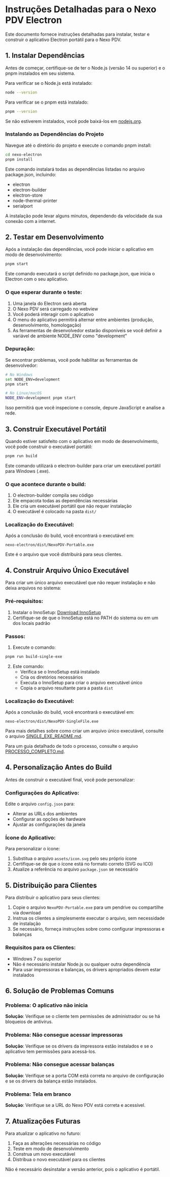 # Instruções Detalhadas para o Nexo PDV Electron

Este documento fornece instruções detalhadas para instalar, testar e construir o aplicativo Electron portátil para o Nexo PDV.

## 1. Instalar Dependências

Antes de começar, certifique-se de ter o Node.js (versão 14 ou superior) e o pnpm instalados em seu sistema.

Para verificar se o Node.js está instalado:
```bash
node --version
```

Para verificar se o pnpm está instalado:
```bash
pnpm --version
```

Se não estiverem instalados, você pode baixá-los em [nodejs.org](https://nodejs.org/).

### Instalando as Dependências do Projeto

Navegue até o diretório do projeto e execute o comando pnpm install:

```bash
cd nexo-electron
pnpm install
```

Este comando instalará todas as dependências listadas no arquivo package.json, incluindo:
- electron
- electron-builder
- electron-store
- node-thermal-printer
- serialport

A instalação pode levar alguns minutos, dependendo da velocidade da sua conexão com a internet.

## 2. Testar em Desenvolvimento

Após a instalação das dependências, você pode iniciar o aplicativo em modo de desenvolvimento:

```bash
pnpm start
```

Este comando executará o script definido no package.json, que inicia o Electron com o seu aplicativo.

### O que esperar durante o teste:

1. Uma janela do Electron será aberta
2. O Nexo PDV será carregado no webview
3. Você poderá interagir com o aplicativo
4. O menu do aplicativo permitirá alternar entre ambientes (produção, desenvolvimento, homologação)
5. As ferramentas de desenvolvedor estarão disponíveis se você definir a variável de ambiente NODE_ENV como "development"

### Depuração:

Se encontrar problemas, você pode habilitar as ferramentas de desenvolvedor:

```bash
# No Windows
set NODE_ENV=development
pnpm start

# No Linux/macOS
NODE_ENV=development pnpm start
```

Isso permitirá que você inspecione o console, depure JavaScript e analise a rede.

## 3. Construir Executável Portátil

Quando estiver satisfeito com o aplicativo em modo de desenvolvimento, você pode construir o executável portátil:

```bash
pnpm run build
```

Este comando utilizará o electron-builder para criar um executável portátil para Windows (.exe).

### O que acontece durante o build:

1. O electron-builder compila seu código
2. Ele empacota todas as dependências necessárias
3. Ele cria um executável portátil que não requer instalação
4. O executável é colocado na pasta `dist/`

### Localização do Executável:

Após a conclusão do build, você encontrará o executável em:
```
nexo-electron/dist/NexoPDV-Portable.exe
```

Este é o arquivo que você distribuirá para seus clientes.

## 4. Construir Arquivo Único Executável

Para criar um único arquivo executável que não requer instalação e não deixa arquivos no sistema:

### Pré-requisitos:

1. Instalar o InnoSetup: [Download InnoSetup](https://jrsoftware.org/isdl.php)
2. Certifique-se de que o InnoSetup está no PATH do sistema ou em um dos locais padrão

### Passos:

1. Execute o comando:
```bash
pnpm run build-single-exe
```

2. Este comando:
   - Verifica se o InnoSetup está instalado
   - Cria os diretórios necessários
   - Executa o InnoSetup para criar o arquivo executável único
   - Copia o arquivo resultante para a pasta `dist`

### Localização do Executável:

Após a conclusão do build, você encontrará o executável em:
```
nexo-electron/dist/NexoPDV-SingleFile.exe
```

Para mais detalhes sobre como criar um arquivo único executável, consulte o arquivo [SINGLE_EXE_README.md](SINGLE_EXE_README.md).

Para um guia detalhado de todo o processo, consulte o arquivo [PROCESSO_COMPLETO.md](PROCESSO_COMPLETO.md).

## 4. Personalização Antes do Build

Antes de construir o executável final, você pode personalizar:

### Configurações do Aplicativo:

Edite o arquivo `config.json` para:
- Alterar as URLs dos ambientes
- Configurar as opções de hardware
- Ajustar as configurações da janela

### Ícone do Aplicativo:

Para personalizar o ícone:
1. Substitua o arquivo `assets/icon.svg` pelo seu próprio ícone
2. Certifique-se de que o ícone está no formato correto (SVG ou ICO)
3. Atualize a referência no arquivo `package.json` se necessário

## 5. Distribuição para Clientes

Para distribuir o aplicativo para seus clientes:

1. Copie o arquivo `NexoPDV-Portable.exe` para um pendrive ou compartilhe via download
2. Instrua os clientes a simplesmente executar o arquivo, sem necessidade de instalação
3. Se necessário, forneça instruções sobre como configurar impressoras e balanças

### Requisitos para os Clientes:

- Windows 7 ou superior
- Não é necessário instalar Node.js ou qualquer outra dependência
- Para usar impressoras e balanças, os drivers apropriados devem estar instalados

## 6. Solução de Problemas Comuns

### Problema: O aplicativo não inicia
**Solução**: Verifique se o cliente tem permissões de administrador ou se há bloqueios de antivírus.

### Problema: Não consegue acessar impressoras
**Solução**: Verifique se os drivers da impressora estão instalados e se o aplicativo tem permissões para acessá-los.

### Problema: Não consegue acessar balanças
**Solução**: Verifique se a porta COM está correta no arquivo de configuração e se os drivers da balança estão instalados.

### Problema: Tela em branco
**Solução**: Verifique se a URL do Nexo PDV está correta e acessível.

## 7. Atualizações Futuras

Para atualizar o aplicativo no futuro:

1. Faça as alterações necessárias no código
2. Teste em modo de desenvolvimento
3. Construa um novo executável
4. Distribua o novo executável para os clientes

Não é necessário desinstalar a versão anterior, pois o aplicativo é portátil.